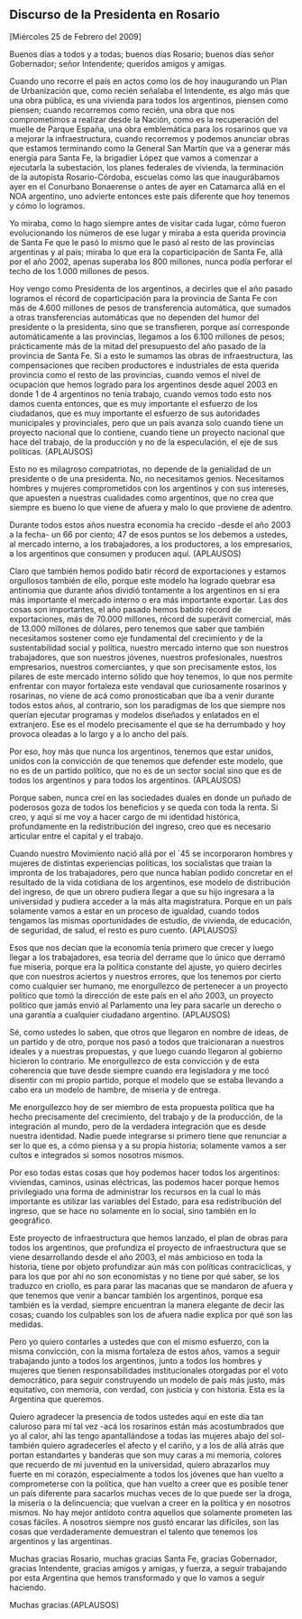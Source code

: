 Discurso de la Presidenta en Rosario
------------------------------------

[Miércoles 25 de Febrero del 2009]

Buenos días a todos y a todas; buenos días Rosario; buenos días señor
Gobernador; señor Intendente; queridos amigos y amigas.

Cuando uno recorre el país en actos como los de hoy inaugurando un Plan
de Urbanización que, como recién señalaba el Intendente, es algo más que
una obra pública, es una vivienda para todos los argentinos, piensen
como piensen; cuando recorremos como recién, una obra que nos
comprometimos a realizar desde la Nación, como es la recuperación del
muelle de Parque España, una obra emblemática para los rosarinos que va
a mejorar la infraestructura, cuando recorremos y podemos anunciar obras
que estamos terminando como la General San Martín que va a generar más
energía para Santa Fe, la brigadier López que vamos a comenzar a
ejecutarla la subestación, los planes federales de vivienda, la
terminación de la autopista Rosario-Córdoba, escuelas como las que
inaugurábamos ayer en el Conurbano Bonaerense o antes de ayer en
Catamarca allá en el NOA argentino, uno advierte entonces este país
diferente que hoy tenemos y cómo lo logramos.

Yo miraba, como lo hago siempre antes de visitar cada lugar, cómo fueron
evolucionando los números de ese lugar y miraba a esta querida provincia
de Santa Fe que le pasó lo mismo que le pasó al resto de las provincias
argentinas y al país; miraba lo que era la coparticipación de Santa Fe,
allá por el año 2002, apenas superaba los 800 millones, nunca podía
perforar el techo de los 1.000 millones de pesos.

Hoy vengo como Presidenta de los argentinos, a decirles que el año
pasado logramos el récord de coparticipación para la provincia de Santa
Fe con más de 4.600 millones de pesos de transferencia automática, que
sumados a otras transferencias automáticas que no dependen del humor del
presidente o la presidenta, sino que se transfieren, porque así
corresponde automáticamente a las provincias, llegamos a los 6.100
millones de pesos; prácticamente más de la mitad del presupuesto del año
pasado de la provincia de Santa Fe. Si a esto le sumamos las obras de
infraestructura, las compensaciones que reciben productores e
industriales de esta querida provincia como el resto de las provincias,
cuando vemos el nivel de ocupación que hemos logrado para los argentinos
desde aquel 2003 en donde 1 de 4 argentinos no tenía trabajo, cuando
vemos todo esto nos damos cuenta entonces, que es muy importante el
esfuerzo de los ciudadanos, que es muy importante el esfuerzo de sus
autoridades municipales y provinciales, pero que un país avanza solo
cuando tiene un proyecto nacional que lo contiene, cuando tiene un
proyecto nacional que hace del trabajo, de la producción y no de la
especulación, el eje de sus políticas. (APLAUSOS)

Esto no es milagroso compatriotas, no depende de la genialidad de un
presidente o de una presidenta. No, no necesitamos genios. Necesitamos
hombres y mujeres comprometidos con los argentinos y con sus intereses,
que apuesten a nuestras cualidades como argentinos, que no crea que
siempre es bueno lo que viene de afuera y malo lo que proviene de
adentro.

Durante todos estos años nuestra economía ha crecido -desde el año 2003
a la fecha- un 66 por ciento; 47 de esos puntos se los debemos a
ustedes, al mercado interno, a los trabajadores, a los productores, a
los empresarios, a los argentinos que consumen y producen aquí.
(APLAUSOS)

Claro que también hemos podido batir récord de exportaciones y estamos
orgullosos también de ello, porque este modelo ha logrado quebrar esa
antinomia que durante años dividió tontamente a los argentinos en si era
más importante el mercado interno o era más importante exportar. Las dos
cosas son importantes, el año pasado hemos batido récord de
exportaciones, más de 70.000 millones, récord de superávit comercial,
más de 13.000 millones de dólares, pero tenemos que saber que también
necesitamos sostener como eje fundamental del crecimiento y de la
sustentabilidad social y política, nuestro mercado interno que son
nuestros trabajadores, que son nuestros jóvenes, nuestros profesionales,
nuestros empresarios, nuestros comerciantes, y que son precisamente
estos, los pilares de este mercado interno sólido que hoy tenemos, lo
que nos permite enfrentar con mayor fortaleza este vendaval que
curiosamente rosarinos y rosarinas, no viene de acá como pronosticaban
que iba a venir durante todos estos años, al contrario, son los
paradigmas de los que siempre nos querían ejecutar programas y modelos
diseñados y enlatados en el extranjero. Ese es el modelo precisamente el
que se ha derrumbado y hoy provoca oleadas a lo largo y a lo ancho del
país.

Por eso, hoy más que nunca los argentinos, tenemos que estar unidos,
unidos con la convicción de que tenemos que defender este modelo, que no
es de un partido político, que no es de un sector social sino que es de
todos los argentinos y para todos los argentinos. (APLAUSOS)

Porque saben, nunca creí en las sociedades duales en donde un puñado de
poderosos goza de todos los beneficios y se queda con toda la renta. Sí
creo, y aquí sí me voy a hacer cargo de mi identidad histórica,
profundamente en la redistribución del ingreso, creo que es necesario
articular entre el capital y el trabajo.

Cuando nuestro Movimiento nació allá por el ´45 se incorporaron hombres
y mujeres de distintas experiencias políticas, los socialistas que
traían la impronta de los trabajadores, pero que nunca habían podido
concretar en el resultado de la vida cotidiana de los argentinos, ese
modelo de distribución del ingreso, de que un obrero pudiera llegar a
que su hijo ingresara a la universidad y pudiera acceder a la más alta
magistratura. Porque en un país solamente vamos a estar en un proceso de
igualdad, cuando todos tengamos las mismas oportunidades de estudio, de
vivienda, de educación, de seguridad, de salud, el resto es puro cuento.
(APLAUSOS)

Esos que nos decían que la economía tenía primero que crecer y luego
llegar a los trabajadores, esa teoría del derrame que lo único que
derramó fue miseria, porque era la política constante del ajuste, yo
quiero decirles que con nuestros aciertos y nuestros errores, que los
tenemos por cierto como cualquier ser humano, me enorgullezco de
pertenecer a un proyecto político que tomó la dirección de este país en
el año 2003, un proyecto político que jamás envió al Parlamento una ley
para sacarle un derecho o una garantía a cualquier ciudadano argentino.
(APLAUSOS)

Sé, como ustedes lo saben, que otros que llegaron en nombre de ideas, de
un partido y de otro, porque nos pasó a todos que traicionaran a
nuestros ideales y a nuestras propuestas, y que luego cuando llegaron al
gobierno hicieron lo contrario. Me enorgullezco de esta convicción y de
esta coherencia que tuve desde siempre cuando era legisladora y me tocó
disentir con mi propio partido, porque el modelo que se estaba llevando
a cabo era un modelo de hambre, de miseria y de entrega.

Me enorgullezco hoy de ser miembro de esta propuesta política que ha
hecho precisamente del crecimiento, del trabajo y de la producción, de
la integración al mundo, pero de la verdadera integración que es desde
nuestra identidad. Nadie puede integrarse si primero tiene que renunciar
a ser lo que es, a cómo piensa y a su propia historia; solamente vamos a
ser cultos e integrados si somos nosotros mismos.

Por eso todas estas cosas que hoy podemos hacer todos los argentinos:
viviendas, caminos, usinas eléctricas, las podemos hacer porque hemos
privilegiado una forma de administrar los recursos en la cual lo más
importante es utilizar las variables del Estado, para esa redistribución
del ingreso, que se hace no solamente en lo social, sino también en lo
geográfico.

Este proyecto de infraestructura que hemos lanzado, el plan de obras
para todos los argentinos, que profundiza el proyecto de infraestructura
que se viene desarrollando desde el año 2003, el más ambicioso en toda
la historia, tiene por objeto profundizar aún más con políticas
contracíclicas, y para los que por ahí no son economistas y no tiene por
qué saber, se los traduzco en criollo, es para parar las macanas que se
mandaron de afuera y que tenemos que venir a bancar también los
argentinos, porque esa también es la verdad, siempre encuentran la
manera elegante de decir las cosas; cuando los culpables son los de
afuera nadie explica por qué son las medidas.

Pero yo quiero contarles a ustedes que con el mismo esfuerzo, con la
misma convicción, con la misma fortaleza de estos años, vamos a seguir
trabajando junto a todos los argentinos, junto a todos los hombres y
mujeres que tienen responsabilidades institucionales otorgadas por el
voto democrático, para seguir construyendo un modelo de país más justo,
más equitativo, con memoria, con verdad, con justicia y con historia.
Esta es la Argentina que queremos.

Quiero agradecer la presencia de todos ustedes aquí en este día tan
caluroso para mí tal vez -acá los rosarinos están más acostumbrados que
yo al calor, ahí las tengo apantallándose a todas las mujeres abajo del
sol- también quiero agradecerles el afecto y el cariño, y a los de allá
atrás que portan estandartes y banderas que son muy caras a mi memoria,
colores que recuerdo de mi juventud en la universidad, quiero abrazarlos
muy fuerte en mi corazón, especialmente a todos los jóvenes que han
vuelto a comprometerse con la política, que han vuelto a creer que es
posible tener un país diferente para sacarlos muchas veces de lo que
puede ser la droga, la miseria o la delincuencia; que vuelvan a creer en
la política y en nosotros mismos. No hay mejor antídoto contra aquellos
que solamente prometen las cosas fáciles. A nosotros siempre nos gustó
encarar las difíciles, son las cosas que verdaderamente demuestran el
talento que tenemos los argentinos y las argentinas.

Muchas gracias Rosario, muchas gracias Santa Fe, gracias Gobernador,
gracias Intendente, gracias amigos y amigas, y fuerza, a seguir
trabajando por esta Argentina que hemos transformado y que lo vamos a
seguir haciendo.

Muchas gracias.(APLAUSOS)
